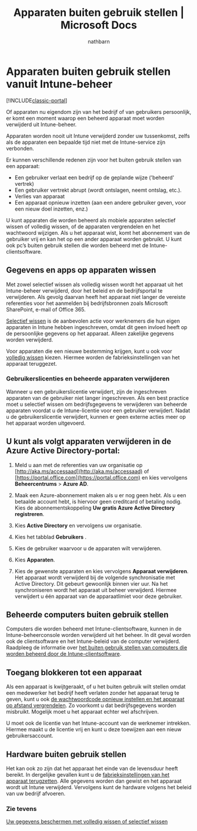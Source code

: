 ﻿---
title: Apparaten buiten gebruik stellen | Microsoft Docs
description: Intune biedt ondersteuning voor selectief wissen en volledig wissen waarmee apparaten uit het Intune-beheer kunnen worden verwijderd door hun beleid en de bedrijfsportal te verwijderen.
keywords: 
author: nathbarn
ms.author: nathbarn
manager: angrobe
ms.date: 02/13/2017
ms.topic: article
ms.prod: 
ms.service: microsoft-intune
ms.technology: 
ms.assetid: 3dbec400-5d8a-47be-b892-7745811d9de2
ms.reviewer: chrisgre
ms.suite: ems
ms.custom: intune-classic
translationtype: Human Translation
ms.sourcegitcommit: 00e9dfd165a449182c5b937372db7085c981c68f
ms.openlocfilehash: cca12024ba12cff5cdb8c515f7719a7592ba97ea
ms.lasthandoff: 02/14/2017


---

# <a name="retire-devices-from-intune-management"></a>Apparaten buiten gebruik stellen vanuit Intune-beheer

[!INCLUDE[classic-portal](../includes/classic-portal.md)]

Of apparaten nu eigendom zijn van het bedrijf of van gebruikers persoonlijk, er komt een moment waarop een beheerd apparaat moet worden verwijderd uit Intune-beheer.

Apparaten worden nooit uit Intune verwijderd zonder uw tussenkomst, zelfs als de apparaten een bepaalde tijd niet met de Intune-service zijn verbonden.

Er kunnen verschillende redenen zijn voor het buiten gebruik stellen van een apparaat:

-    Een gebruiker verlaat een bedrijf op de geplande wijze ('beheerd' vertrek)
-    Een gebruiker vertrekt abrupt (wordt ontslagen, neemt ontslag, etc.).
-    Verlies van apparaat
-    Een apparaat opnieuw inzetten (aan een andere gebruiker geven, voor een nieuw doel inzetten, enz.)

U kunt apparaten die worden beheerd als mobiele apparaten selectief wissen of volledig wissen, of de apparaten vergrendelen en het wachtwoord wijzigen. Als u het apparaat wist, komt het abonnement van de gebruiker vrij en kan het op een ander apparaat worden gebruikt. U kunt ook pc’s buiten gebruik stellen die worden beheerd met de Intune-clientsoftware.

## <a name="wipe-data-and-apps-from-devices"></a>Gegevens en apps op apparaten wissen
Met zowel selectief wissen als volledig wissen wordt het apparaat uit het Intune-beheer verwijderd, door het beleid en de bedrijfsportal te verwijderen. Als gevolg daarvan heeft het apparaat niet langer de vereiste referenties voor het aanmelden bij bedrijfsbronnen zoals Microsoft SharePoint, e-mail of Office 365.

[Selectief wissen](use-remote-wipe-to-help-protect-data-using-microsoft-intune.md#selective-wipe) is de aanbevolen actie voor werknemers die hun eigen apparaten in Intune hebben ingeschreven, omdat dit geen invloed heeft op de persoonlijke gegevens op het apparaat. Alleen zakelijke gegevens worden verwijderd.

Voor apparaten die een nieuwe bestemming krijgen, kunt u ook voor [volledig wissen](use-remote-wipe-to-help-protect-data-using-microsoft-intune.md#full-wipe) kiezen. Hiermee worden de fabrieksinstellingen van het apparaat teruggezet.

### <a name="removing-user-licenses-and-managed-devices"></a>Gebruikerslicenties en beheerde apparaten verwijderen
Wanneer u een gebruikerslicentie verwijdert, zijn de ingeschreven apparaten van de gebruiker niet langer ingeschreven. Als een best practice moet u selectief wissen om bedrijfsgegevens te verwijderen van beheerde apparaten voordat u de Intune-licentie voor een gebruiker verwijdert. Nadat u de gebruikerslicentie verwijdert, kunnen er geen externe acties meer op het apparaat worden uitgevoerd.

## <a name="to-delete-devices-in-the-azure-active-directory-portal"></a>U kunt als volgt apparaten verwijderen in de Azure Active Directory-portal:

1.  Meld u aan met de referenties van uw organisatie op [http://aka.ms/accessaad](http://aka.ms/accessaad) of [https://portal.office.com](https://portal.office.com) en kies vervolgens **Beheercentrums** &gt; **Azure AD**.

2.  Maak een Azure-abonnement maken als u er nog geen hebt. Als u een betaalde account hebt, is hiervoor geen creditcard of betaling nodig. Kies de abonnementskoppeling **Uw gratis Azure Active Directory registreren**.

4.  Kies **Active Directory** en vervolgens uw organisatie.

5.  Kies het tabblad **Gebruikers** .

6.  Kies de gebruiker waarvoor u de apparaten wilt verwijderen.

7.  Kies **Apparaten**.

8.  Kies de gewenste apparaten en kies vervolgens **Apparaat verwijderen**. Het apparaat wordt verwijderd bij de volgende synchronisatie met Active Directory. Dit gebeurt gewoonlijk binnen vier uur. Na het synchroniseren wordt het apparaat uit beheer verwijderd. Hiermee verwijdert u één apparaat van de apparaatlimiet voor deze gebruiker.

## <a name="retire-managed-computers"></a>Beheerde computers buiten gebruik stellen
Computers die worden beheerd met Intune-clientsoftware, kunnen in de Intune-beheerconsole worden verwijderd uit het beheer. In dit geval worden ook de clientsoftware en het Intune-beleid van de computer verwijderd. Raadpleeg de informatie over [het buiten gebruik stellen van computers die worden beheerd door de Intune-clientsoftware](retire-a-windows-pc-with-microsoft-intune.md).

## <a name="block-access-a-device"></a>Toegang blokkeren tot een apparaat
Als een apparaat is kwijtgeraakt, of u het buiten gebruik wilt stellen omdat een medewerker het bedrijf heeft verlaten zonder het apparaat terug te geven, kunt u ook [de wachtwoordcode opnieuw instellen en het apparaat op afstand vergrendelen](use-remote-lock-and-passcode-reset-in-microsoft-intune.md). Zo voorkomt u dat bedrijfsgegevens worden misbruikt. Mogelijk moet u het apparaat echter wel afschrijven.

U moet ook de licentie van het Intune-account van de werknemer intrekken. Hiermee maakt u de licentie vrij en kunt u deze toewijzen aan een nieuw gebruikersaccount.

## <a name="retire-hardware"></a>Hardware buiten gebruik stellen
Het kan ook zo zijn dat het apparaat het einde van de levensduur heeft bereikt. In dergelijke gevallen kunt u de [fabrieksinstellingen van het apparaat terugzetten](use-remote-wipe-to-help-protect-data-using-microsoft-intune.md). Alle gegevens worden dan gewist en het apparaat wordt uit Intune verwijderd. Vervolgens kunt de hardware volgens het beleid van uw bedrijf afvoeren.

### <a name="see-also"></a>Zie tevens
[Uw gegevens beschermen met volledig wissen of selectief wissen](use-remote-wipe-to-help-protect-data-using-microsoft-intune.md)

